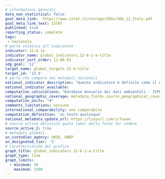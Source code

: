 ```yaml
---
# informazioni generali
data_non_statistical: false
goal_meta_link:  https://www.istat.it/storage/SDGs/SDG_12_Italy.pdf
goal_meta_link_text: ISTAT
published: true
reporting_status: complete
tags:
 - nazionale
# parte relativa all'indicatore
indicator: 12.6.1a
indicator_name: global_indicators.12-6-1-a-title
indicator_sort_order: 12-06-01
sdg_goal: '12'
target_name: global_targets.12-6-title
target_id: '12.6'
# parte che compare nei metadati nazionali
national_indicator_description: "Questo indicatore è definito come il numero di organizzazioni registrate EMAS al 31 dicembre di ogni anno. Il sistema Eco-Management e Audit (EMAS) è un sistema volontario di gestione ambientale attuato da aziende e altre organizzazioni provenienti da tutti i settori dell'attività economica, tra cui le autorità locali, per valutare, segnalare e migliorare le proprie prestazioni ambientali. Il numero di registrazioni EMAS può essere considerato come un indicatore di sensibilità delle organizzazioni nei confronti dell'ambiente; esse, attuando EMAS, intendono di fatto diminuire la pressione che la propria attività, i propri prodotti e servizi, esercitano sugli ecosistemi."
national_indicator_available:
computation_calculations: "Database Annuario dei dati ambientali - ISPRA (PSN:APA-00032)"
national_geographic_coverage: metadata_fields.source_geographical_coverage_1
computation_units: "#"
comments_limitations: nessuno
international_comparability: non comparabile
computation_definition: 'un testo qualunque'
national_metadata_update_url: https://tinyurl.com/sr7uaae
# source active definisce quale label della fonte far vedere
source_active_2: true
# metadati globali
un_custodian_agency: UNSD, UNEP
un_designated_tier: '3'
# caratteristiche del grafico
graph_title: global_indicators.12-6-1-a-title
graph_type: line
graph_limits:
  - minimum: 30
    maximum: 1500
---
```

